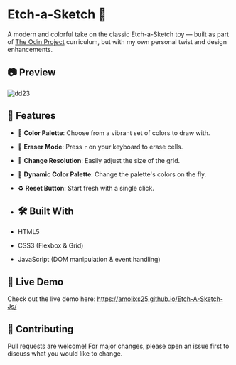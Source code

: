 # Etch-a-Sketch 🎨

A modern and colorful take on the classic Etch-a-Sketch toy — built as part of [The Odin Project](https://www.theodinproject.com/) curriculum, but with my own personal twist and design enhancements.

## 📷 Preview

![dd23](https://github.com/user-attachments/assets/15bfdaa8-4699-4aca-9755-d6cf43ad7fef)

## 🌟 Features

- 🎨 **Color Palette**: Choose from a vibrant set of colors to draw with.
- 🧼 **Eraser Mode**: Press `r` on your keyboard to erase cells.
- 🧩 **Change Resolution**: Easily adjust the size of the grid.
- 🌈 **Dynamic Color Palette**: Change the palette's colors on the fly.
- ♻️ **Reset Button**: Start fresh with a single click.

- ## 🛠️ Built With

- HTML5
- CSS3 (Flexbox & Grid)
- JavaScript (DOM manipulation & event handling)

## 🔗 Live Demo
Check out the live demo here: https://amolixs25.github.io/Etch-A-Sketch-Js/

## 🤝 Contributing
Pull requests are welcome! For major changes, please open an issue first to discuss what you would like to change.
